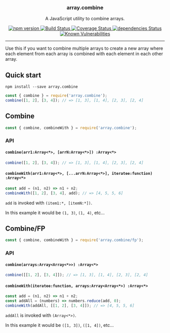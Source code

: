 <p align="center">
  <h3 align="center">array.combine</h3>
  <p align="center">A JavaScript utility to combine arrays.<p>
  <p align="center">
    <a href="https://www.npmjs.com/package/array.combine">
      <img src="https://img.shields.io/npm/v/mappr.svg" alt="npm version">
    </a>
    <a href="https://travis-ci.org/Moeriki/array.combine">
      <img src="https://travis-ci.org/Moeriki/array.combine.svg?branch=master" alt="Build Status"></img>
    </a>
    <a href="https://coveralls.io/github/Moeriki/array.combine?branch=master">
      <img src="https://coveralls.io/repos/github/Moeriki/array.combine/badge.svg?branch=master" alt="Coverage Status"></img>
    </a>
    <a href="https://david-dm.org/moeriki/array.combine">
      <img src="https://david-dm.org/moeriki/array.combine/status.svg" alt="dependencies Status"></img>
    </a>
    <a href="https://snyk.io/test/github/moeriki/array.combine">
      <img src="https://snyk.io/test/github/moeriki/array.combine/badge.svg" alt="Known Vulnerabilities"></img>
    </a>
  </p>
</p>

---

Use this if you want to combine multiple arrays to create a new array where each element from each array is combined with each element in each other array.

## Quick start

```
npm install --save array.combine
```

```js
const { combine } = require('array.combine');
combine([1, 2], [3, 4]); // => [1, 3], [1, 4], [2, 3], [2, 4]
```

## Combine

```js
const { combine, combineWith } = require('array.combine');
```

### API

#### `combine(arr1:Array<*>, [arrN:Array<*>]) :Array<*>`

```js
combine([1, 2], [3, 4]); // => [1, 3], [1, 4], [2, 3], [2, 4]
```

#### `combineWith(arr1:Array<*>, [...arrN:Array<*>], iteratee:function) :Array<*>`

```js
const add = (n1, n2) => n1 + n2;
combineWith([1, 2], [3, 4], add); // => [4, 5, 5, 6]
```

`add` is invoked with `(item1:*, [itemN:*])`.

In this example it would be `(1, 3)`, `(1, 4)`, etc…

## Combine/FP

```js
const { combine, combineWith } = require('array.combine/fp');
```

### API

#### `combine(arrays:Array<Array<*>>) :Array<*>`

```js
combine([[1, 2], [3, 4]]); // => [1, 3], [1, 4], [2, 3], [2, 4]
```

#### `combineWith(iteratee:function, arrays:Array<Array<*>) :Array<*>`

```js
const add = (n1, n2) => n1 + n2;
const addAll = (numbers) => numbers.reduce(add, 0);
combineWith(addAll, [[1, 2], [3, 4]]); // => [4, 5, 5, 6]
```

`addAll` is invoked with `(Array<*>)`.

In this example it would be `([1, 3])`, `([1, 4])`, etc…
